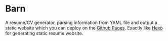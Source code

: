 # Barn
A resume/CV generator, parsing information from YAML file and output a static website which you can deploy on the [Github Pages](https://pages.github.com/). Exactly like [Hexo](https://hexo.io/) for generating static resume website.
